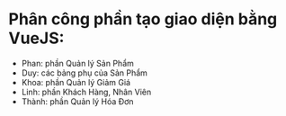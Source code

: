 # Phân công phần tạo giao diện bằng VueJS:
- Phan: phần Quản lý Sản Phẩm
- Duy: các bảng phụ của Sản Phẩm
- Khoa: phần Quản lý Giảm Giá
- Linh: phần Khách Hàng, Nhân Viên
- Thành: phần Quản lý Hóa Đơn